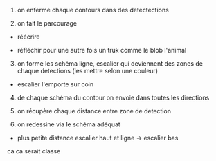 
1) on enferme chaque contours dans des detectections

2) on fait le parcourage

  - réécrire
  
  - réfléchir pour une autre fois un truk comme le blob l'animal


3) on forme les schéma ligne, escalier qui deviennent des zones de chaque detections (les mettre selon une couleur)

  - escalier l'emporte sur coin

4) de chaque schéma du contour on envoie dans toutes les directions

5) on récupère chaque distance entre zone de detection

6) on redessine via le schéma adéquat 

  - plus petite distance escalier haut et ligne -> escalier bas

ca ca serait classe
























